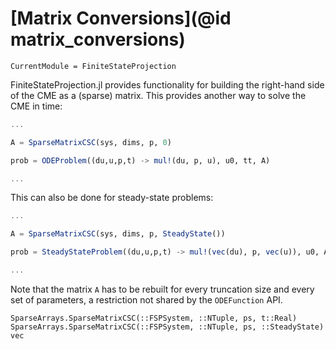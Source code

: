 # [Matrix Conversions](@id matrix_conversions)
```@meta
CurrentModule = FiniteStateProjection
```

FiniteStateProjection.jl provides functionality for building the right-hand side of the CME as a (sparse) matrix. This provides another way to solve the CME in time:
```julia
...

A = SparseMatrixCSC(sys, dims, p, 0)

prob = ODEProblem((du,u,p,t) -> mul!(du, p, u), u0, tt, A)

...
```

This can also be done for steady-state problems:
```julia
...

A = SparseMatrixCSC(sys, dims, p, SteadyState())

prob = SteadyStateProblem((du,u,p,t) -> mul!(vec(du), p, vec(u)), u0, A)

...
```

Note that the matrix `A` has to be rebuilt for every truncation size and every set of parameters,
a restriction not shared by the `ODEFunction` API.

```@docs
SparseArrays.SparseMatrixCSC(::FSPSystem, ::NTuple, ps, t::Real)
SparseArrays.SparseMatrixCSC(::FSPSystem, ::NTuple, ps, ::SteadyState)
vec
```
